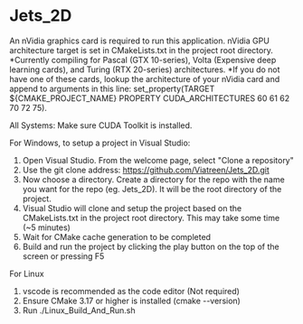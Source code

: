 # Jets_2D
An nVidia graphics card is required to run this application. 
nVidia GPU architecture target is set in CMakeLists.txt in the project root directory. 
*Currently compiling for Pascal (GTX 10-series), Volta (Expensive deep learning cards), and Turing (RTX 20-series) architectures. 
*If you do not have one of these cards, lookup the architecture of your nVidia card and append to arguments in this line: set_property(TARGET ${CMAKE_PROJECT_NAME} PROPERTY CUDA_ARCHITECTURES 60 61 62 70 72 75). 

All Systems:
Make sure CUDA Toolkit is installed. 

For Windows, to setup a project in Visual Studio:
1) Open Visual Studio. From the welcome page, select "Clone a repository"
2) Use the git clone address: https://github.com/Viatreen/Jets_2D.git
3) Now choose a directory. Create a directory for the repo with the name you want for the repo (eg. Jets_2D). It will be the root directory of the project.
4) Visual Studio will clone and setup the project based on the CMakeLists.txt in the project root directory. This may take some time (~5 minutes)
5) Wait for CMake cache generation to be completed
6) Build and run the project by clicking the play button on the top of the screen or pressing F5

For Linux
1) vscode is recommended as the code editor (Not required)
2) Ensure CMake 3.17 or higher is installed (cmake --version)
3) Run ./Linux_Build_And_Run.sh
